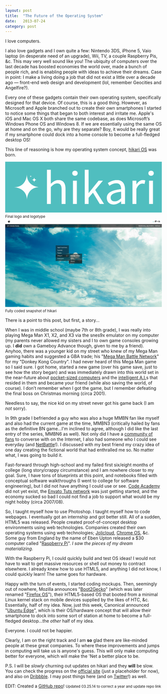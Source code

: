```yaml
---
layout: post
title:  "The Future of the Operating System"
date:   2013-07-24
category: post
---
```


I love computers.

I also love gadgets and I own quite a few: Nintendo 3DS, iPhone 5, Vaio laptop (in desperate need of an upgrade), Wii, TV, a couple Raspberry Pis, &amp;c. This may very well sound like you! The ubiquity of computers over the last decade has boosted economies the world over, made a bunch of people rich, and is enabling people with ideas to achieve their dreams. Case in point: I make a living doing a job that did not exist a little over a decade ago &mdash; front-end web design and development (lol, remember Geocities and Angelfire?).

Every one of these gadgets contain their own operating system, specifically designed for that device. Of course, this is a good thing. However, as Microsoft and Apple branched out to create their own smartphones I started to notice some things that began to both interest and irritate me. Apple's iOS and Mac OS X both share the same codebase, as does Microsoft’s Windows Phone OS and Windows 8. If we are essentially using the same OS at home and on the go, why are they separate? Boy, it would be really great if my smartphone could dock into a home console to become a full-fledged desktop OS!

This line of reasoning is how my operating system concept, <a href="http://dribbble.com/nokadota/projects/127021-hikari-OS">hikari OS</a> was born.

<div>
	<a href="/images/thoughts/tfotos/logo-full.jpg"><img src="/images/thoughts/tfotos/logo-full.jpg" alt=""/></a>
	<small>Final logo and logotype</small>
</div>

<div>
	<a href="/images/thoughts/tfotos/tfotos-01.PNG"><img src="/images/thoughts/tfotos/tfotos-01.PNG" alt=""/></a>
	<small>Fully coded snapshot of hikari</small>
</div>

There is a point to this post, but first, a story...

When I was in middle school (maybe 7th or 8th grade), I was really into playing Mega Man X1, X2, and X3 via the snes9x emulator on my computer (my parents never allowed my sisters and I to own game consoles growing up. I <strong>did</strong> own a Gameboy Advance though, given to me by a friend). Anyhoo, there was a younger kid on my street who knew of my Mega Man gaming habits and suggested a GBA trade; his "<a href="http://en.wikipedia.org/wiki/Mega_Man_Battle_Network">Mega Man Battle Network</a>" for my "Donkey Kong Country". I had never heard of this Mega Man game so I said sure. I got home, started a new game (over his game save, just to see how the story began) and was immediately drawn into this world set in the near-future about <a href="http://megaman.wikia.com/wiki/PET">pocket-sized computers</a> and the <a href="http://megaman.wikia.com/wiki/NetNavi">intelligent A.I.</a>s that resided in them and became your friend (while also saving the world, of course). I don’t remember when I got the game, but I remember defeating the final boss on Christmas morning (circa 2001).

Needless to say, the nice kid on my street never got his game back (I am <em>not</em> sorry).

In 9th grade I befriended a guy who was also a huge MMBN fan like myself and also had the current game at the time, MMBN3 (critically hailed by fans as the definitive BN game...I'm inclined to agree, although I did like the last entry of the series, MMBN6 as well). Not only did I have a <a href="http://rockman-exe.com/online">community of fans</a> to converse with on the Internet, I also had someone who I could see everyday (and <a href="http://megaman.wikia.com/wiki/Net_Battle">NetBattle</a>!). I discussed with my best friend my crazy idea of one day creating the fictional world that had enthralled me so. No matter what, I was going to build it.

Fast-forward through high-school and my failed first six/eight months of college (long story/crappy circumstance) and I am nowhere closer to my goal. Sure, I have tons of blueprints at this point, and notebooks filled with conceptual software walkthroughs (I went to college for software engineering), but I did not have anything I could use or see. <a href="http://www.codecademy.com">Code Academy</a> did not yet exist, the <a href="http://hub.tutsplus.com">Envato Tuts network</a> was just getting started, and the economy sucked so bad I could not find a job to support what would be my night hobby (circa 2007/08).

So, I taught myself how to use Photoshop. I taught myself how to code webpages. I eventually got an internship and got better still. All of a sudden, HTML5 was released. People created proof-of-concept desktop environments using web technologies. Companies created their own operating systems using web technologies; <a href="http://www.jolicloud.com">Jolicloud</a>, <a href="http://www.chromium.org/chromium-os">Chrome OS</a>, &amp;c. Some guy from England by the name of Eben Upton released a $30 computer called "<a href="http://www.raspberrypi.org">Raspberry Pi</a>". <em>I saw the pieces of my dream materializing</em>.

With the Raspberry Pi, I could quickly build and test OS ideas! I would not have to wait to get massive resources or shell out money to contract elsewhere. I already knew how to use HTML5, and anything I did not know, I could quickly learn! The same goes for hardware.

Happy with the turn of events, I started coding mockups. Then, seemingly out of nowhere, Mozilla announces "<a href="http://en.wikipedia.org/wiki/Firefox_OS">Boot2Gecko</a>" (which was later renamed "<a href="http://www.mozilla.org/firefox/os">Firefox OS</a>"), their HTML5-based OS that booted from a minimal Linux kernel stack on mobile devices supplied by the likes of HTC, &amp;c. Essentially, half of my idea. Now, just this week, Canonical announced "<a href="http://www.indiegogo.com/projects/ubuntu-edge">Ubuntu Edge</a>", which is their OS/hardware concept that will allow their smartphone to dock into some sort of station at home to become a full-fledged desktop...the <em>other</em> half of my idea.

Everyone. I could not be happier.

Clearly, I am on the right track and I am <strong>so</strong> glad there are like-minded people at these great companies. To where these improvements and jumps in computing will take us is anyone's guess. This will only make computing better for everyone, which will make the 'Net a better place to be.

P.S. I will be <em>slowly</em> churning out updates on hikari and they <strong>will</strong> be slow. You can check the progress on the <a href="http://hikar.io">official site</a> (just a placeholder for now), and also on <a href="http://dribbble.com/nokadota/projects/127021-hikari-OS">Dribbble</a>. I may post things here (and on <a href="http://twitter.com/tadashihikari">Twitter</a>!) as well.

EDIT: Created a <a href="https://github.com/IdeasNeverCease/hikari">GitHub repo</a>!
<span><small>Updated 03.25.14 to correct a year and update repo link</small></span>
